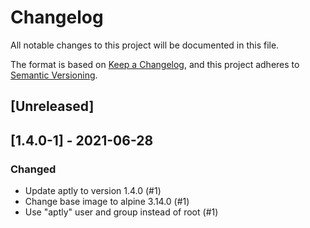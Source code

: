 # Changelog

All notable changes to this project will be documented in this file.

The format is based on [Keep a Changelog](https://keepachangelog.com/en/1.0.0/),
and this project adheres to [Semantic Versioning](https://semver.org/spec/v2.0.0.html).

## [Unreleased]

## [1.4.0-1] - 2021-06-28
### Changed
- Update aptly to version 1.4.0 (#1)
- Change base image to alpine 3.14.0 (#1)
- Use "aptly" user and group instead of root (#1)
